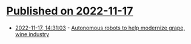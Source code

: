 # [Published on 2022-11-17](index.md)

* [2022-11-17, 14:31:03](https://news.ycombinator.com/item?id=33639351) - [Autonomous robots to help modernize grape, wine industry](https://news.cornell.edu/stories/2022/11/autonomous-robots-help-modernize-grape-wine-industry)
